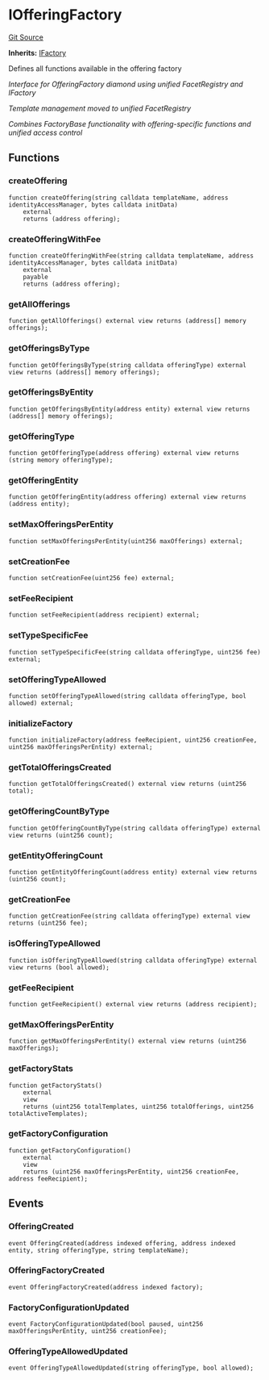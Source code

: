 # IOfferingFactory
[Git Source](https://github.com/capsign/protocol/blob/dfa6820124c5610a6bfa06329447dbae7c24bc0a/src/Offerings/factory/interfaces/IOfferingFactory.sol)

**Inherits:**
[IFactory](/src/Diamonds/factory/IFactory.sol/interface.IFactory.md)

Defines all functions available in the offering factory

*Interface for OfferingFactory diamond using unified FacetRegistry and IFactory*

*Template management moved to unified FacetRegistry*

*Combines FactoryBase functionality with offering-specific functions and unified access control*


## Functions
### createOffering


```solidity
function createOffering(string calldata templateName, address identityAccessManager, bytes calldata initData)
    external
    returns (address offering);
```

### createOfferingWithFee


```solidity
function createOfferingWithFee(string calldata templateName, address identityAccessManager, bytes calldata initData)
    external
    payable
    returns (address offering);
```

### getAllOfferings


```solidity
function getAllOfferings() external view returns (address[] memory offerings);
```

### getOfferingsByType


```solidity
function getOfferingsByType(string calldata offeringType) external view returns (address[] memory offerings);
```

### getOfferingsByEntity


```solidity
function getOfferingsByEntity(address entity) external view returns (address[] memory offerings);
```

### getOfferingType


```solidity
function getOfferingType(address offering) external view returns (string memory offeringType);
```

### getOfferingEntity


```solidity
function getOfferingEntity(address offering) external view returns (address entity);
```

### setMaxOfferingsPerEntity


```solidity
function setMaxOfferingsPerEntity(uint256 maxOfferings) external;
```

### setCreationFee


```solidity
function setCreationFee(uint256 fee) external;
```

### setFeeRecipient


```solidity
function setFeeRecipient(address recipient) external;
```

### setTypeSpecificFee


```solidity
function setTypeSpecificFee(string calldata offeringType, uint256 fee) external;
```

### setOfferingTypeAllowed


```solidity
function setOfferingTypeAllowed(string calldata offeringType, bool allowed) external;
```

### initializeFactory


```solidity
function initializeFactory(address feeRecipient, uint256 creationFee, uint256 maxOfferingsPerEntity) external;
```

### getTotalOfferingsCreated


```solidity
function getTotalOfferingsCreated() external view returns (uint256 total);
```

### getOfferingCountByType


```solidity
function getOfferingCountByType(string calldata offeringType) external view returns (uint256 count);
```

### getEntityOfferingCount


```solidity
function getEntityOfferingCount(address entity) external view returns (uint256 count);
```

### getCreationFee


```solidity
function getCreationFee(string calldata offeringType) external view returns (uint256 fee);
```

### isOfferingTypeAllowed


```solidity
function isOfferingTypeAllowed(string calldata offeringType) external view returns (bool allowed);
```

### getFeeRecipient


```solidity
function getFeeRecipient() external view returns (address recipient);
```

### getMaxOfferingsPerEntity


```solidity
function getMaxOfferingsPerEntity() external view returns (uint256 maxOfferings);
```

### getFactoryStats


```solidity
function getFactoryStats()
    external
    view
    returns (uint256 totalTemplates, uint256 totalOfferings, uint256 totalActiveTemplates);
```

### getFactoryConfiguration


```solidity
function getFactoryConfiguration()
    external
    view
    returns (uint256 maxOfferingsPerEntity, uint256 creationFee, address feeRecipient);
```

## Events
### OfferingCreated

```solidity
event OfferingCreated(address indexed offering, address indexed entity, string offeringType, string templateName);
```

### OfferingFactoryCreated

```solidity
event OfferingFactoryCreated(address indexed factory);
```

### FactoryConfigurationUpdated

```solidity
event FactoryConfigurationUpdated(bool paused, uint256 maxOfferingsPerEntity, uint256 creationFee);
```

### OfferingTypeAllowedUpdated

```solidity
event OfferingTypeAllowedUpdated(string offeringType, bool allowed);
```

